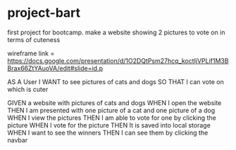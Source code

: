 # project-bart
first project for bootcamp. make a website showing 2 pictures to vote on in terms of cuteness

wireframe link = https://docs.google.com/presentation/d/1O2DQtPsm27hcq_koctIjVPLif1M3BBrax66ZtYAuoVA/edit#slide=id.p

AS A User
I WANT to see pictures of cats and dogs
SO THAT I can vote on which is cuter

GIVEN a website with pictures of cats and dogs
WHEN I open the website
THEN I am presented with one picture of a cat and one picture of a dog
WHEN I view the pictures
THEN I am able to vote for one by clicking the picture
WHEN I vote for the picture
THEN It is saved into local storage
WHEN I want to see the winners
THEN I can see them by clicking the navbar
